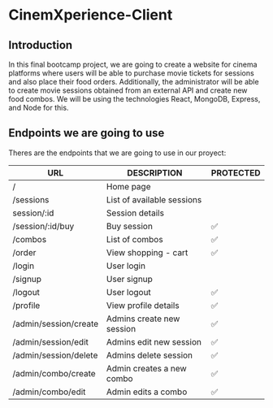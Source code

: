 # CinemXperience-Client

## Introduction
In this final bootcamp project, we are going to create a website for cinema platforms where users will be able to purchase movie tickets for sessions and also place their food orders. Additionally, the administrator will be able to create movie sessions obtained from an external API and create new food combos. We will be using the technologies React, MongoDB, Express, and Node for this.


## Endpoints we are going to use

Theres are the endpoints that we are going to use in our proyect:

| URL | DESCRIPTION | PROTECTED |
| --- | --- | --- |
| / | Home page |  |
| /sessions | List of available sessions|  |
| session/:id |  Session details|  |
| /session/:id/buy| Buy session | ✅|
| /combos| List of combos | ✅ |
| /order | View shopping - cart| ✅ |
| /login | User login |  |
| /signup | User signup |  |
| /logout | User logout | ✅ |
| /profile| View profile details | ✅ |
| /admin/session/create| Admins create new session | ✅ |
| /admin/session/edit | Admins edit new session| ✅ |
| /admin/session/delete | Admins delete session | ✅ |
| /admin/combo/create | Admin creates a new combo | ✅ |
| /admin/combo/edit| Admin edits a combo | ✅ |
